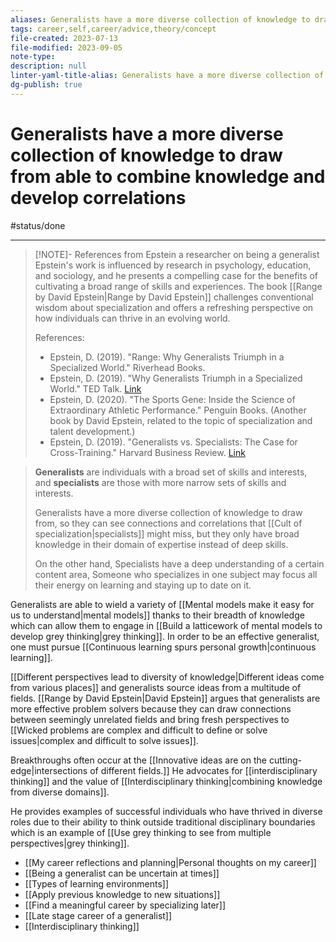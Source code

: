 ```yaml
---
aliases: Generalists have a more diverse collection of knowledge to draw from able to combine knowledge and develop correlations,generalist,jack of all trades,specialization,diverse skills and knowledge,expert on everything,polymath,interdisciplinary,various interests,broad set of skills,broad set of interests,broad set of skills and interests,generalists,being a generalist,being good at multiple things,broad set of skills and interests,Being a generalist means having a broad set of skills and interests,Generalists source ideas from a multitude of fields.,Generalists are more effective problem solvers,Generalists are more effective problem solvers because they can draw connections between seemingly unrelated fields and bring fresh perspectives to complex challenges,the benefits of cultivating a broad range of skills and experiences
tags: career,self,career/advice,theory/concept
file-created: 2023-07-13
file-modified: 2023-09-05
note-type: 
description: null
linter-yaml-title-alias: Generalists have a more diverse collection of knowledge to draw from able to combine knowledge and develop correlations
dg-publish: true
---
```


# Generalists have a more diverse collection of knowledge to draw from able to combine knowledge and develop correlations

#status/done

---

> [!NOTE]- References from Epstein a researcher on being a generalist
> Epstein's work is influenced by research in psychology, education, and sociology, and he presents a compelling case for the benefits of cultivating a broad range of skills and experiences. The book [[Range by David Epstein|Range by David Epstein]] challenges conventional wisdom about specialization and offers a refreshing perspective on how individuals can thrive in an evolving world.
>
> References:
> - Epstein, D. (2019). "Range: Why Generalists Triumph in a Specialized World." Riverhead Books.
> - Epstein, D. (2019). "Why Generalists Triumph in a Specialized World." TED Talk. [Link](https://www.ted.com/talks/david_epstein_why_specialize_lessons_from_a_levittown_dropout)
> - Epstein, D. (2020). "The Sports Gene: Inside the Science of Extraordinary Athletic Performance." Penguin Books. (Another book by David Epstein, related to the topic of specialization and talent development.)
> - Epstein, D. (2019). "Generalists vs. Specialists: The Case for Cross-Training." Harvard Business Review. [Link](https://hbr.org/2019/07/generalists-get-better-job-offers-than-specialists)

> **Generalists** are individuals with a broad set of skills and interests, and **specialists** are those with more narrow sets of skills and interests.
>
> Generalists have a more diverse collection of knowledge to draw from, so they can see connections and correlations that [[Cult of specialization|specialists]] might miss, but they only have broad knowledge in their domain of expertise instead of deep skills.
>
> On the other hand, Specialists have a deep understanding of a certain content area, Someone who specializes in one subject may focus all their energy on learning and staying up to date on it.

Generalists are able to wield a variety of [[Mental models make it easy for us to understand|mental models]] thanks to their breadth of knowledge which can allow them to engage in [[Build a latticework of mental models to develop grey thinking|grey thinking]]. In order to be an effective generalist, one must pursue [[Continuous learning spurs personal growth|continuous learning]].

[[Different perspectives lead to diversity of knowledge|Different ideas come from various places]] and generalists source ideas from a multitude of fields. [[Range by David Epstein|David Epstein]] argues that generalists are more effective problem solvers because they can draw connections between seemingly unrelated fields and bring fresh perspectives to [[Wicked problems are complex and difficult to define or solve issues|complex and difficult to solve issues]].

Breakthroughs often occur at the [[Innovative ideas are on the cutting-edge|intersections of different fields.]] He advocates for [[interdisciplinary thinking]] and the value of [[Interdisciplinary thinking|combining knowledge from diverse domains]].

He provides examples of successful individuals who have thrived in diverse roles due to their ability to think outside traditional disciplinary boundaries which is an example of [[Use grey thinking to see from multiple perspectives|grey thinking]].

- [[My career reflections and planning|Personal thoughts on my career]]
- [[Being a generalist can be uncertain at times]]
- [[Types of learning environments]]
- [[Apply previous knowledge to new situations]]
- [[Find a meaningful career by specializing later]]
- [[Late stage career of a generalist]]
- [[Interdisciplinary thinking]]
